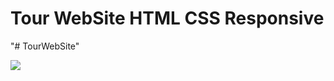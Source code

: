 <h1>Tour WebSite HTML CSS Responsive</h1>

"# TourWebSite" 

<img src="tour-website-ekrankaydi.gif">
